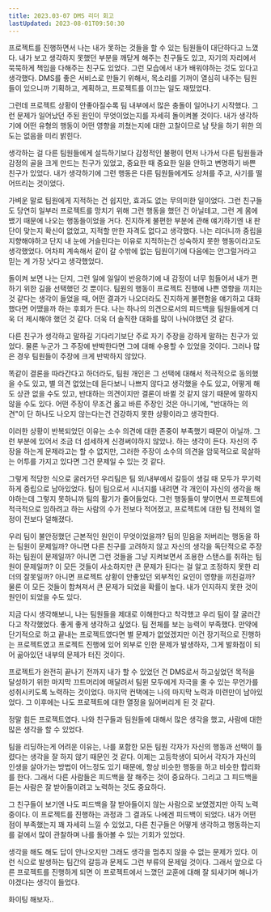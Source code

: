 ```yaml
---
title: 2023.03-07 DMS 리더 회고
lastUpdated: 2023-08-01T09:50:30
---
```


프로젝트를 진행하면서 나는 내가 못하는 것들을 할 수 있는 팀원들이 대단하다고 느꼈다. 내가 보고 생각하지 못했던 부분을 깨닫게 해주는 친구들도 있고, 자기의 자리에서 묵묵하게 책임을 다해주는 친구도 있었다. 그런 모습에서 내가 배워야하는 것도 있다고 생각했다. DMS를 좋은 서비스로 만들기 위해서, 목소리를 기꺼이 열심히 내주는 팀원들이 있으니까 기획하고, 계획하고, 프로젝트를 이끄는 일도 재밌었다.

그런데 프로젝트 상황이 안좋아질수록 팀 내부에서 많은 충돌이 일어나기 시작했다. 그런 문제가 일어났던 주된 원인이 무엇이었는지를 자세히 돌이켜볼 것이다. 내가 생각하기에 어떤 유형의 행동이 어떤 영향을 끼쳤는지에 대한 고찰이므로 남 탓을 하기 위한 의도는 없음을 미리 밝힌다.


생각하는 걸 다른 팀원들에게 설득하기보다 감정적인 불평이 먼저 나가서 다른 팀원들과 감정의 골을 크게 만드는 친구가 있었고, 중요한 때 중요한 일을 안하고 변명하기 바쁜 친구가 있었다. 내가 생각하기에 그런 행동은 다른 팀원들에게도 상처를 주고, 사기를 떨어뜨리는 것이었다.



가벼운 말로 팀원에게 지적하는 건 쉽지만, 효과도 없는 무의미한 일이었다. 그런 친구들도 당연히 일부러 프로젝트를 망치기 위해 그런 행동을 했던 건 아닐테고, 그런 게 몸에 뱄기 때문에 나오는 행동들이었을 거다. 진지하게 불편한 부분에 관해 얘기하기엔 내 판단이 맞는지 확신이 없었고, 지적할 만한 자격도 없다고 생각했다. 나는 리더니까 중립을 지향해야하고 단지 내 눈에 거슬린다는 이유로 지적하는건 성숙하지 못한 행동이라고도 생각했었다. 어차피 계속해서 같이 갈 수밖에 없는 팀원이기에 다음에는 안그럴거라고 믿는 게 가장 낫다고 생각했었다.



돌이켜 보면 나는 단지, 그런 일에 일일이 반응하기에 내 감정이 너무 힘들어서 내가 편하기 위한 길을 선택했던 것 뿐이다. 팀원의 행동이 프로젝트 진행에 나쁜 영향을 끼치는 것 같다는 생각이 들었을 때, 어떤 결과가 나오더라도 진지하게 불편함을 얘기하고 대화했다면 어땠을까 하는 후회가 든다. 나는 하나의 의견으로서의 피드백을 팀원들에게 더욱 더 제시해야 했던 것 같다. 더욱 더 솔직한 대화를 많이 나눠야했던 것 같다.




다른 친구가 생각하고 말하길 기다리기보단 주로 자기 주장을 강하게 말하는 친구가 있었다. 물론 누군가 그 주장에 반박한다면 그에 대해 수용할 수 있었을 것이다. 그러나 많은 경우 팀원들이 주장에 크게 반박하지 않았다.



똑같이 결론을 따라간다고 하더라도, 팀원 개인은 그 선택에 대해서 적극적으로 동의했을 수도 있고, 별 의견 없었는데 듣다보니 나쁘지 않다고 생각했을 수도 있고, 어떻게 해도 상관 없을 수도 있고, 반대하는 의견이지만 결론이 바뀔 것 같지 않기 때문에 말하지 않을 수도 있다. 어떤 주장이 무조건 옳고 바른 주장인 것은 아니기에, "반대하는 의견"이 단 하나도 나오지 않는다는건 건강하지 못한 상황이라고 생각한다.



이러한 상황이 반복되었던 이유는 소수 의견에 대한 존중이 부족했기 때문이 아닐까. 그런 부분에 있어서 조금 더 섬세하게 신경써야하지 않았나. 하는 생각이 든다. 자신의 주장을 하는게 문제라고는 할 수 없지만, 그러한 주장이 소수의 의견을 암묵적으로 묵살하는 어투를 가지고 있다면 그건 문제일 수 있는 것 같다.



그렇게 적당한 식으로 굴러가던 우리팀은 팀 외/내부에서 갈등이 생길 때 모두가 무기력하게 중립으로 남아있었다. 팀이 팀으로서 시너지를 내려면 각 개인이 자신의 생각을 해야하는데 그렇지 못하니까 팀의 활기가 줄어들었다. 그런 행동들이 쌓이면서 프로젝트에 적극적으로 임하려고 하는 사람의 수가 전보다 적어졌고, 프로젝트에 대한 팀 전체의 열정이 전보다 덜해졌다.






우리 팀이 불안정했던 근본적인 원인이 무엇이었을까? 팀의 믿음을 저버리는 행동을 하는 팀원이 문제일까? 아니면 다른 친구를 고려하지 않고 자신의 생각을 독단적으로 주장하는 팀원이 문제일까? 아니면 그런 것들을 그냥 지켜보면서 조용한 스탠스를 취하는 팀원이 문제일까? 이 모든 것들이 사소하지만 큰 문제가 된다는 걸 알고 조정하지 못한 리더의 잘못일까? 아니면 프로젝트 상황이 안좋았던 외부적인 요인이 영향을 끼친걸까? 물론 이 모든 것들이 합쳐져서 큰 문제가 되었을 확률이 높다. 내가 인지하지 못한 것이 원인이 되었을 수도 있다.



지금 다시 생각해보니, 나는 팀원들을 제대로 이해한다고 착각했고 우리 팀이 잘 굴러간다고 착각했었다. 좋게 좋게 생각하고 싶었다. 팀 전체를 보는 능력이 부족했다. 만약에 단기적으로 하고 끝내는 프로젝트였다면 별 문제가 없었겠지만 이건 장기적으로 진행하는 프로젝트였고 프로젝트 진행에 있어 외부로 인한 문제가 발생하자, 그게 발화점이 되어 곪아있던 내부의 문제가 터진 것이다.



프로젝트가 완전히 끝나기 전까지 내가 할 수 있었던 건 DMS로서 하고싶었던 목적을 달성하기 위한 마지막 끄트머리에 매달려서 팀윈 모두에게 자극을 줄 수 있는 무언가를 성취시키도록 노력하는 것이었다. 마지막 컨택에는 나의 마지막 노력과 미련만이 남아있었다. 그 이후에는 나도 프로젝트에 대한 열정을 잃어버리게 된 것 같다.




정말 힘든 프로젝트였다. 나와 친구들과 팀원들에 대해서 많은 생각을 했고, 사람에 대한 많은 생각을 할 수 있었다.



팀을 리딩하는게 어려운 이유는, 나를 포함한 모든 팀원 각자가 자신의 행동과 선택이 틀렸다는 생각을 잘 하지 않기 때문인 것 같다. 이제는 고등학생이 되어서 각자가 자신의 인생을 살아가는 방법이 어느정도 있기 때문에, 항상 비슷한 행동을 하고 비슷한 합리화를 한다. 그래서 다른 사람들은 피드백을 잘 해주는 것이 중요하다. 그리고 그 피드백을 듣는 사람은 잘 받아들이려고 노력하는 것도 중요하다.



그 친구들이 보기엔 나도 피드백을 잘 받아들이지 않는 사람으로 보였겠지만 아직 노력중이다. 이 프로젝트를 진행하는 과정과 그 결과도 나에겐 피드백이 되었다. 내가 어떤 점이 부족했는지 꽤 자세히 느낄 수 있었고, 다른 친구들은 어떻게 생각하고 행동하는지를 겉에서 많이 관찰하며 나를 돌아볼 수 있는 기회가 있었다.




생각을 해도 해도 답이 안나오지만 그래도 생각을 멈추지 않을 수 없는 문제가 있다. 이런 식으로 발생하는 팀간의 갈등과 문제도 그런 부류의 문제일 것이다. 그래서 앞으로 다른 프로젝트를 진행하게 되면 이 프로젝트에서 느꼈던 교훈에 대해 잘 되새기며 해나가야겠다는 생각이 들었다.

화이팅 해보자..



